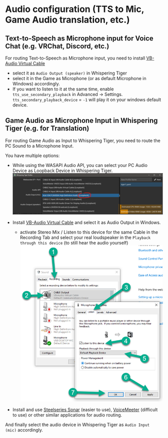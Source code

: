 # Audio configuration (TTS to Mic, Game Audio translation, etc.)

## Text-to-Speech as Microphone input for Voice Chat (e.g. VRChat, Discord, etc.)
For routing Text-to-Speech as Microphone input, you need to install [VB-Audio Virtual Cable](https://vb-audio.com/Cable/)
- select it as `Audio Output (speaker)` in Whispering Tiger
- select it in the Game as Microphone (or as default Microphone in Windows) accordingly.
- If you want to listen to it at the same time, enable `tts_use_secondary_playback` in Advanced -> Settings. `tts_secondary_playback_device` = `-1` will play it on your windows default device.

## Game Audio as Microphone Input in Whispering Tiger (e.g. for Translation)
For routing Game Audio as Input to Whispering Tiger, you need to route the PC Sound to a Microphone Input.
  
  You have multiple options:
  - While using the WASAPI Audio API, you can select your PC Audio Device as Loopback Device in Whispering Tiger.
    ![audio-devices-loopback.png](images%2Fsetup%2Faudio-devices-loopback.png)


  - Install [VB-Audio Virtual Cable](https://vb-audio.com/Cable/) and select it as Audio Output in Windows.
    - activate Stereo Mix / Listen to this device for the same Cable in the Recording Tab and select your real loudspeaker in the `Playback through this device` (to still hear the audio yourself)
    ![how+to+playback+mic.png](images%2Fhow%2Bto%2Bplayback%2Bmic.png)

  
  - Install and use [Steelseries Sonar](https://steelseries.com/gg/sonar/download) (easier to use), [VoiceMeeter](https://vb-audio.com/Voicemeeter/) (difficult to use) or other similar applications for audio routing.
    
  
  And finally select the audio device in Whispering Tiger as `Audio Input (mic)` accordingly.
